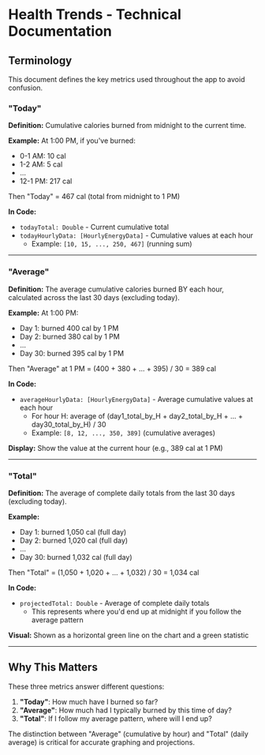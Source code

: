 # Health Trends - Technical Documentation

## Terminology

This document defines the key metrics used throughout the app to avoid confusion.

### "Today"
**Definition:** Cumulative calories burned from midnight to the current time.

**Example:** At 1:00 PM, if you've burned:
- 0-1 AM: 10 cal
- 1-2 AM: 5 cal
- ...
- 12-1 PM: 217 cal

Then "Today" = 467 cal (total from midnight to 1 PM)

**In Code:**
- `todayTotal: Double` - Current cumulative total
- `todayHourlyData: [HourlyEnergyData]` - Cumulative values at each hour
  - Example: `[10, 15, ..., 250, 467]` (running sum)

---

### "Average"
**Definition:** The average cumulative calories burned BY each hour, calculated across the last 30 days (excluding today).

**Example:** At 1:00 PM:
- Day 1: burned 400 cal by 1 PM
- Day 2: burned 380 cal by 1 PM
- ...
- Day 30: burned 395 cal by 1 PM

Then "Average" at 1 PM = (400 + 380 + ... + 395) / 30 = 389 cal

**In Code:**
- `averageHourlyData: [HourlyEnergyData]` - Average cumulative values at each hour
  - For hour H: average of (day1_total_by_H + day2_total_by_H + ... + day30_total_by_H) / 30
  - Example: `[8, 12, ..., 350, 389]` (cumulative averages)

**Display:** Show the value at the current hour (e.g., 389 cal at 1 PM)

---

### "Total"
**Definition:** The average of complete daily totals from the last 30 days (excluding today).

**Example:**
- Day 1: burned 1,050 cal (full day)
- Day 2: burned 1,020 cal (full day)
- ...
- Day 30: burned 1,032 cal (full day)

Then "Total" = (1,050 + 1,020 + ... + 1,032) / 30 = 1,034 cal

**In Code:**
- `projectedTotal: Double` - Average of complete daily totals
  - This represents where you'd end up at midnight if you follow the average pattern

**Visual:** Shown as a horizontal green line on the chart and a green statistic

---

## Why This Matters

These three metrics answer different questions:

1. **"Today"**: How much have I burned so far?
2. **"Average"**: How much had I typically burned by this time of day?
3. **"Total"**: If I follow my average pattern, where will I end up?

The distinction between "Average" (cumulative by hour) and "Total" (daily average) is critical for accurate graphing and projections.
